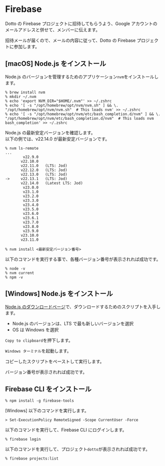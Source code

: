 # Firebase

Dotto の Firebase プロジェクトに招待してもらうよう、Google アカウントのメールアドレスと併せて、メンバーに伝えます。

招待メールが届くので、メールの内容に従って、Dotto の Firebase プロジェクトに参加します。

## [macOS] Node.js をインストール

Node.js のバージョンを管理するためのアプリケーション`nvm`をインストールします。

```
% brew install nvm
% mkdir ~/.nvm
% echo 'export NVM_DIR="$HOME/.nvm"' >> ~/.zshrc
% echo '[ -s "/opt/homebrew/opt/nvm/nvm.sh" ] && \. "/opt/homebrew/opt/nvm/nvm.sh"  # This loads nvm' >> ~/.zshrc
% echo '[ -s "/opt/homebrew/opt/nvm/etc/bash_completion.d/nvm" ] && \. "/opt/homebrew/opt/nvm/etc/bash_completion.d/nvm"  # This loads nvm bash_completion' >> ~/.zshrc
```

Node.js の最新安定バージョンを確認します。  
以下の例では、v22.14.0 が最新安定バージョンです。

```
% nvm ls-remote
...
        v22.9.0
       v22.10.0
       v22.11.0   (LTS: Jod)
       v22.12.0   (LTS: Jod)
       v22.13.0   (LTS: Jod)
->     v22.13.1   (LTS: Jod)
       v22.14.0   (Latest LTS: Jod)
        v23.0.0
        v23.1.0
        v23.2.0
        v23.3.0
        v23.4.0
        v23.5.0
        v23.6.0
        v23.6.1
        v23.7.0
        v23.8.0
        v23.9.0
       v23.10.0
       v23.11.0
```

```
% nvm install <最新安定バージョン番号>
```

以下のコマンドを実行する事で、各種バージョン番号が表示されれば成功です。

```
% node -v
% nvm current
% npm -v
```

## [Windows] Node.js をインストール

[Node.js のダウンロードページ](https://nodejs.org/en/download/)で、ダウンロードするためのスクリプトを入手します。

- Node.js のバージョンは、LTS で最も新しいバージョンを選択
- OS は Windows を選択

`Copy to clipboard`を押下します。

`Windows ターミナル`を起動します。

コピーしたスクリプトをペーストして実行します。

バージョン番号が表示されれば成功です。

## Firebase CLI をインストール

```
% npm install -g firebase-tools
```

[Windows] 以下のコマンドを実行します。

```
> Set-ExecutionPolicy RemoteSigned -Scope CurrentUser -Force
```

以下のコマンドを実行して、Firebase CLI にログインします。

```
% firebase login
```

以下のコマンドを実行して、プロジェクト`dotto`が表示されれば成功です。

```
% firebase projects:list
```
